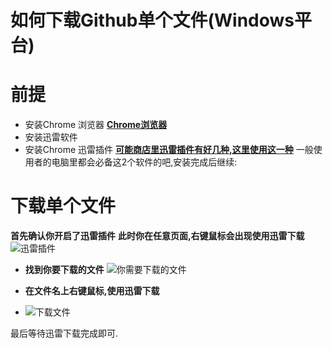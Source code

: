 # 如何下载Github单个文件(Windows平台)

# 前提
- 安装Chrome 浏览器 **[Chrome浏览器](http://www.google.cn/intl/zh-CN/chrome/browser/desktop/index.html)**
- 安装迅雷软件
- 安装Chrome 迅雷插件 **[可能商店里迅雷插件有好几种,这里使用这一种](https://chrome.google.com/webstore/detail/ncennffkjdiamlpmcbajkmaiiiddgioo)**
一般使用者的电脑里都会必备这2个软件的吧,安装完成后继续:

# 下载单个文件
**首先确认你开启了迅雷插件**
**此时你在任意页面,右键鼠标会出现使用迅雷下载**
![迅雷插件](http://oidz2h9ht.bkt.clouddn.com//blog/2016/12/24/xunlei.png)


- **找到你要下载的文件**
![你需要下载的文件](http://oidz2h9ht.bkt.clouddn.com//blog/2016/12/24/xunlei-use.png)

- **在文件名上右键鼠标,使用迅雷下载**
- ![下载文件](http://oidz2h9ht.bkt.clouddn.com//blog/2016/12/24/xunlei-use2.png)

最后等待迅雷下载完成即可.